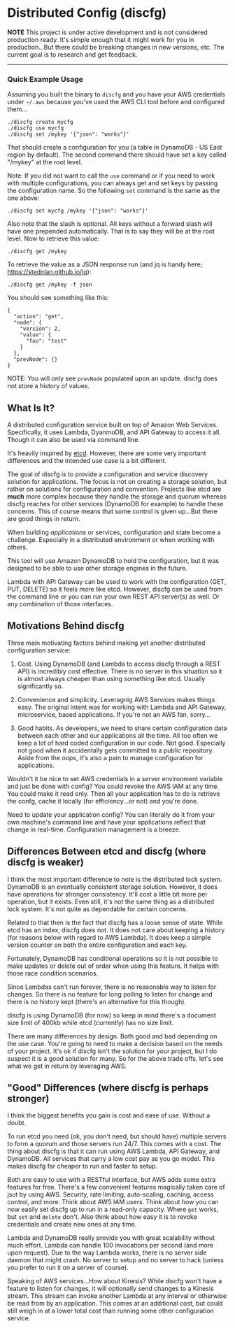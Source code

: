 # Distributed Config (discfg)

**NOTE** This project is under active development and is not considered production ready.
It's simple enough that it might work for you in production...But there could be breaking
changes in new versions, etc. The current goal is to research and get feedback.

------

### Quick Example Usage

Assuming you built the binary to ```discfg``` and you have your AWS credentials under ```~/.aws``` 
because you've used the AWS CLI tool before and configured them...

```
./discfg create mycfg    
./discfg use mycfg    
./discfg set /mykey '{"json": "works"}'    
```

That should create a configuration for you (a table in DynamoDB - US East region by default). 
The second command there should have set a key called "/mykey" at the root level.

Note: If you did not want to call the ```use``` command or if you need to work with multiple configurations,
you can always get and set keys by passing the configuration name. So the following ```set``` command is
the same as the one above:

```
./discfg set mycfg /mykey '{"json": "works"}'
```

Also note that the slash is optional. All keys without a forward slash will have one prepended automatically. 
That is to say they will be at the root level. Now to retrieve this value:

```
./discfg get /mykey
```

To retrieve the value as a JSON response run (and jq is handy here; https://stedolan.github.io/jq):

```
./discfg get /mykey -f json
```

You should see something like this:

```
{
  "action": "get",
  "node": {
    "version": 2,
    "value": {
      "foo": "test"
    }
  },
  "prevNode": {}
}
```

NOTE: You will only see ```prevNode``` populated upon an update. discfg does not store a history
of values.

## What Is It?

A distributed configuration service built on top of Amazon Web Services. Specifically, it uses 
Lambda, DyanmoDB, and API Gateway to access it all. Though it can also be used via command line.

It's heavily inspired by [etcd](https://github.com/coreos/etcd). However, there are some very
important differences and the intended use case is a bit different.

The goal of discfg is to provide a configuration and service discovery solution for applications. 
The focus is not on creating a storage solution, but rather on solutions for configuration and
convention. Projects like etcd are **much** more complex because they handle the storage and 
quorum whereas discfg reaches for other services (DynamoDB for example) to handle these concerns. 
This of course means that some control is given up...But there are good things in return.

When building _applications_ or services, configuration and state become a challenge. Especially 
in a distributed environment or when working with others.

This tool will use Amazon DynamoDB to hold the configuration, but it was designed to be able to use 
other storage engines in the future.

Lambda with API Gateway can be used to work with the configuration (GET, PUT, DELETE) so it feels 
more like etcd. However, discfg can be used from the command line or you can run your own REST API
server(s) as well. Or any combination of those interfaces.

## Motivations Behind discfg

Three main motivating factors behind making yet another distributed configuration service:

1. Cost. Using DynamoDB (and Lambda to access discfg through a REST API) is incredibly cost effective. 
There is no server in this situation so it is almost always cheaper than using something like etcd. 
Usually significantly so.

2. Convenience and simplicity. Leveragnig AWS Services makes things easy. The original intent was 
for working with Lambda and API Gateway, microservice, based applications. If you're not an AWS fan,
sorry...

3. Good habits. As developers, we need to share certain configuration data between each other and our
applications all the time. All too often we keep a lot of hard coded configuration in our code. Not good.
Especially not good when it accidentally gets committed to a public repository. Aside from the oops, it's
also a pain to manage configuration for applications.

Wouldn't it be nice to set AWS credentials in a server environment variable and just be done with config? 
You could revoke the AWS IAM at any time. You could make it read only. Then all your application has to do 
is retrieve the confg, cache it locally (for efficiency...or not) and you're done.

Need to update your application config? You can literally do it from your own machine's command line and 
have your applications reflect that change in real-time. Configuration management is a breeze.

## Differences Between etcd and discfg (where discfg is weaker)

I think the most important difference to note is the distributed lock system. DynamoDB is an eventually
consistent storage solution. However, it does have operations for stronger consistency. It'll cost a little
bit more per operation, but it exists. Even still, it's not the same thing as a distributed lock system. 
It's not quite as dependable for certain concerns.

Related to that then is the fact that discfg has a loose sense of state. While etcd has an index, discfg
does not. It does not care about keeping a history (for reasons below with regard to AWS Lambda). It does
keep a simple version counter on both the entire configuration and each key.

Fortunately, DynamoDB has conditional operations so it is not possible to make updates or delete out of 
order when using this feature. It helps with those race condition scenarios.

Since Lambdas can't run forever, there is no reasonable way to listen for changes. So there is no feature
for long polling to listen for change and there is no history kept (there's an alternative for this though).

discfg is using DynamoDB (for now) so keep in mind there's a document size limit of 400kb while etcd 
(currently) has no size limit.

There are many differences by design. Both good and bad depending on the use case. You're going to need
to make a decision based on the needs of your project. It's ok if discfg isn't the solution for your 
project, but I do suspect it is a good solution for many. So for the above trade offs, let's see what
we get in return by leveraging AWS.

## "Good" Differences (where discfg is perhaps stronger)

I think the biggest benefits you gain is cost and ease of use. Without a doubt.

To run etcd you need (ok, you don't need, but should have) multiple servers to form a quorum and those servers 
run 24/7. This comes with a cost. The thing about discfg is that it can run using AWS Lambda, API Gateway, and 
DynamoDB. All services that carry a low cost pay as you go model. This makes discfg far cheaper to run and faster
to setup.

Both are easy to use with a RESTful interface, but AWS adds some extra features for free. There's a few 
convenient features magically taken care of jsut by using AWS. Security, rate limiting, auto-scaling, 
caching, access control, and more. Think about AWS IAM users. Think about how you can now easily set 
discfg up to run in a read-only capacity. Where ```get``` works, but ```set``` and ```delete``` don't. 
Also think about how easy it is to revoke credentials and create new ones at any time.

Lambda and DynamoDB really provide you with great scalability without much effort. Lambda can handle 100 
invocations per second (and more upon request). Due to the way Lambda works, there is no server side daemon 
that might crash. No server to setup and no server to hack (unless you prefer to run it on a server of course).

Speaking of AWS services...How about Kinesis? While discfg won't have a feature to listen for changes, it will 
optionally send changes to a Kinesis stream. This stream can invoke another Lambda at any interval or otherwise 
be read from by an application. This comes at an additional cost, but could still weigh in at a lower total cost
than running some other configuration service.
